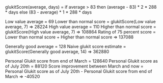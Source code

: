 glukitScore(average, days) = if average > 83 then (average - 83) * 2 * 288 * days else (83 - average) * 1 * 288 * days

Low value average = 69
Lower than normal score = glukitScore(Low value average, 7) => 28224
High value average = 110
Higher than normal score = glukitScore(High value average, 7) => 108864
Rating of 75 percent score = Lower than normal score + Higher than normal score => 137088

Generally good average = 128
Naive glukit score estimate = glukitScore(Generally good average, 14) => 362880

Personal Glukit score from end of March = 128640
Personal Glukit score as of July 20th = 88120
Score improvement between March and now = Personal Glukit score as of July 20th - Personal Glukit score from end of March => -40520